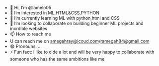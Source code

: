 - 👋 Hi, I’m @lamelo05
- 👀 I’m interested in ML,HTML&CSS,PYTHON
- 🌱 I’m currently learning ML with python,html and CSS
- 💞️ I’m looking to collaborate on building beginner ML projects and incrdible websites
- 📫 How to reach me
- U  can reach me on  amegahray@icoud.com/ramegah84@gmail.com
- 😄 Pronouns: ...
- ⚡ Fun fact: i like to cide a lot and will be very happy to collaborate with someone who has the same ambitions like me

<!---
lamelo05/lamelo05 is a ✨ special ✨ repository because its `README.md` (this file) appears on your GitHub profile.
You can click the Preview link to take a look at your changes.
--->
